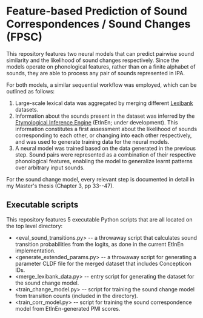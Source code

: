 # Feature-based Prediction of Sound Correspondences / Sound Changes (FPSC)

This repository features two neural models that can predict pairwise sound similarity and the likelihood of sound changes respectively. Since the models operate on phonological features, rather than on a finite alphabet of sounds, they are able to process any pair of sounds represented in IPA.

For both models, a similar sequential workflow was employed, which can be outlined as follows:
1. Large-scale lexical data was aggregated by merging different [Lexibank](https://github.com/lexibank) datasets.
2. Information about the sounds present in the dataset was inferred by the [Etymological Inference Engine](http://sfs.uni-tuebingen.de/~jdellert/talks/jdellert-2019-08-22.pdf) (EtInEn; under development). This information constitutes a first assessment about the likelihood of sounds corresponding to each other, or changing into each other respectively, and was used to generate training data for the neural models.
3. A neural model was trained based on the data generated in the previous step. Sound pairs were represented as a combination of their respective phonological features, enabling the model to generalize learnt patterns over arbitrary input sounds.

For the sound change model, every relevant step is documented in detail in my Master's thesis (Chapter 3, pp 33--47).

## Executable scripts

This repository features 5 executable Python scripts that are all located on the top level directory:

- <eval_sound_transitions.py> -- a throwaway script that calculates sound transition probabilities from the logits, as done in the current EtInEn implementation.
- <generate_extended_params.py> -- a throwaway script for generating a parameter CLDF file for the merged dataset that includes Concepticon IDs.
- <merge_lexibank_data.py> -- entry script for generating the dataset for the sound change model.
- <train_change_model.py> -- script for training the sound change model from transition counts (included in the directory).
- <train_corr_model.py> -- script for training the sound correspondence model from EtInEn-generated PMI scores.
